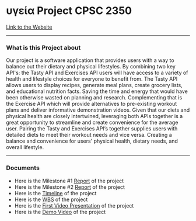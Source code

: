 # υγεία Project CPSC 2350

[Link to the Website](https://rainzhao01.github.io/2350_project/)

---

### What is this Project about

Our project is a software application that provides users with a way to balance out their dietary and physical lifestyles. By combining two key API's: the Tasty API and Exercises API users will have access to a variety of health and lifestyle choices for everyone to benefit from. The Tasty API allows users to display recipes, generate meal plans, create grocery lists, and educational nutrition facts. Saving the time and energy that would have been otherwise wasted on planning and research. Complementing that is the Exercise API which will provide alternatives to pre-existing workout plans and deliver informative demonstration videos. Given that our diets and physical health are closely intertwined, leveraging both APIs together is a great opportunity to streamline and create convenience for the average user. Pairing the Tasty and Exercises API’s together supplies users with detailed diets to meet their workout needs and vice versa. Creating a balance and convenience for users' physical health, dietary needs, and overall lifestyle.


---

### Documents

- Here is the Milestone #1 [Report](./docs/Documents/GoodGame_Milestone1_Report.pdf) of the project
- Here is the Milestone #2 [Report](./docs/Documents/GoodGame_Milestone2_Report.pdf) of the project
- Here is the [Timeline](./docs/Documents/GoodGame_Project_Timeline.pdf) of the project
- Here is the [WBS](./docs/Documents/GoodGame_Project_WBS.pdf) of the project
- Here is the [First Video Presentation](https://drive.google.com/file/d/1-6az5EgZI_E2YZrqIpppKqHQUYYn_22w/view) of the project
- Here is the [Demo Video](https://docs.google.com/file/d/1RawIesZ-vh9bvU_NsfwlZaRu9pcRmPKl/preview) of the project

